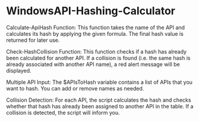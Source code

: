 # WindowsAPI-Hashing-Calculator

Calculate-ApiHash Function: This function takes the name of the API and calculates its hash by applying the given formula. The final hash value is returned for later use.

Check-HashCollision Function: This function checks if a hash has already been calculated for another API. If a collision is found (i.e. the same hash is already associated with another API name), a red alert message will be displayed.

Multiple API Input: The $APIsToHash variable contains a list of APIs that you want to hash. You can add or remove names as needed.

Collision Detection: For each API, the script calculates the hash and checks whether that hash has already been assigned to another API in the table. If a collision is detected, the script will inform you.
